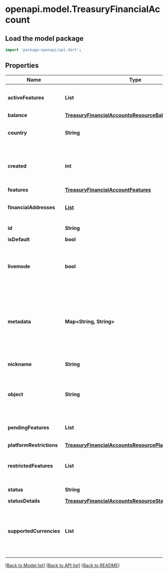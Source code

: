 # openapi.model.TreasuryFinancialAccount

## Load the model package
```dart
import 'package:openapi/api.dart';
```

## Properties
Name | Type | Description | Notes
------------ | ------------- | ------------- | -------------
**activeFeatures** | **List<String>** | The array of paths to active Features in the Features hash. | [optional] [default to const []]
**balance** | [**TreasuryFinancialAccountsResourceBalance**](TreasuryFinancialAccountsResourceBalance.md) |  | 
**country** | **String** | Two-letter country code ([ISO 3166-1 alpha-2](https://en.wikipedia.org/wiki/ISO_3166-1_alpha-2)). | 
**created** | **int** | Time at which the object was created. Measured in seconds since the Unix epoch. | 
**features** | [**TreasuryFinancialAccountFeatures**](TreasuryFinancialAccountFeatures.md) |  | [optional] 
**financialAddresses** | [**List<TreasuryFinancialAccountsResourceFinancialAddress>**](TreasuryFinancialAccountsResourceFinancialAddress.md) | The set of credentials that resolve to a FinancialAccount. | [default to const []]
**id** | **String** | Unique identifier for the object. | 
**isDefault** | **bool** |  | [optional] 
**livemode** | **bool** | Has the value `true` if the object exists in live mode or the value `false` if the object exists in test mode. | 
**metadata** | **Map<String, String>** | Set of [key-value pairs](https://stripe.com/docs/api/metadata) that you can attach to an object. This can be useful for storing additional information about the object in a structured format. | [optional] [default to const {}]
**nickname** | **String** | The nickname for the FinancialAccount. | [optional] 
**object** | **String** | String representing the object's type. Objects of the same type share the same value. | 
**pendingFeatures** | **List<String>** | The array of paths to pending Features in the Features hash. | [optional] [default to const []]
**platformRestrictions** | [**TreasuryFinancialAccountsResourcePlatformRestrictions**](TreasuryFinancialAccountsResourcePlatformRestrictions.md) |  | [optional] 
**restrictedFeatures** | **List<String>** | The array of paths to restricted Features in the Features hash. | [optional] [default to const []]
**status** | **String** | Status of this FinancialAccount. | 
**statusDetails** | [**TreasuryFinancialAccountsResourceStatusDetails**](TreasuryFinancialAccountsResourceStatusDetails.md) |  | 
**supportedCurrencies** | **List<String>** | The currencies the FinancialAccount can hold a balance in. Three-letter [ISO currency code](https://www.iso.org/iso-4217-currency-codes.html), in lowercase. | [default to const []]

[[Back to Model list]](../README.md#documentation-for-models) [[Back to API list]](../README.md#documentation-for-api-endpoints) [[Back to README]](../README.md)


